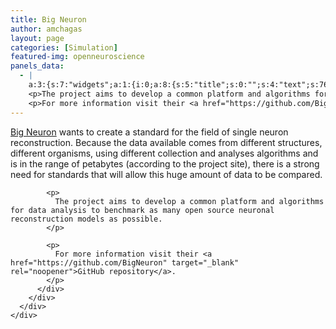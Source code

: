 ```yaml
---
title: Big Neuron
author: amchagas
layout: page
categories: [Simulation]
featured-img: openneuroscience
panels_data:
  - |
    a:3:{s:7:"widgets";a:1:{i:0;a:8:{s:5:"title";s:0:"";s:4:"text";s:768:"<p><a href="http://alleninstitute.org/bigneuron/about/" target="_blank" rel="noopener">Big Neuron</a> wants to create a standard for the field of single neuron reconstruction. Because the data available comes from different structures, different organisms, using different collection and analyses algorithms and is in the range of petabytes (according to the project site), there is a strong need for standards that will allow this huge amount of data to be compared.</p>
    <p>The project aims to develop a common platform and algorithms for data analysis to benchmark as many open source neuronal reconstruction models as possible.</p>
    <p>For more information visit their <a href="https://github.com/BigNeuron" target="_blank" rel="noopener">GitHub repository</a>.</p>";s:20:"text_selected_editor";s:4:"tmce";s:5:"autop";b:1;s:12:"_sow_form_id";s:13:"5a5a768fa49e2";s:19:"_sow_form_timestamp";s:13:"1515879051851";s:11:"panels_info";a:6:{s:5:"class";s:31:"SiteOrigin_Widget_Editor_Widget";s:4:"grid";i:0;s:4:"cell";i:0;s:2:"id";i:0;s:9:"widget_id";s:36:"7cf55c9e-e2ed-4475-ac6c-c29b6a18de3b";s:5:"style";a:2:{s:27:"background_image_attachment";b:0;s:18:"background_display";s:4:"tile";}}s:48:"wpfront-user-role-editor-widget-permissions-data";O:8:"stdClass":1:{s:4:"type";i:1;}}}s:5:"grids";a:1:{i:0;a:2:{s:5:"cells";i:1;s:5:"style";a:0:{}}}s:10:"grid_cells";a:1:{i:0;a:4:{s:4:"grid";i:0;s:5:"index";i:0;s:6:"weight";i:1;s:5:"style";a:0:{}}}}
---
```

<div id="pl-1092"  class="panel-layout" >
  <div id="pg-1092-0"  class="panel-grid panel-no-style" >
    <div id="pgc-1092-0-0"  class="panel-grid-cell" >
      <div id="panel-1092-0-0-0" class="so-panel widget widget_sow-editor panel-first-child panel-last-child" data-index="0" >
        <div class="so-widget-sow-editor so-widget-sow-editor-base">
          <div class="siteorigin-widget-tinymce textwidget">
            <p>
              <a href="http://alleninstitute.org/bigneuron/about/" target="_blank" rel="noopener">Big Neuron</a> wants to create a standard for the field of single neuron reconstruction. Because the data available comes from different structures, different organisms, using different collection and analyses algorithms and is in the range of petabytes (according to the project site), there is a strong need for standards that will allow this huge amount of data to be compared.
            </p>

            <p>
              The project aims to develop a common platform and algorithms for data analysis to benchmark as many open source neuronal reconstruction models as possible.
            </p>

            <p>
              For more information visit their <a href="https://github.com/BigNeuron" target="_blank" rel="noopener">GitHub repository</a>.
            </p>
          </div>
        </div>
      </div>
    </div>
  </div>
</div>
